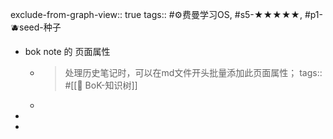 exclude-from-graph-view:: true
tags:: #⚙️费曼学习OS, #s5-★★★★★, #p1-🫐seed-种子

- bok note 的 页面属性
	- > 处理历史笔记时，可以在md文件开头批量添加此页面属性；
	  tags:: #[[🌲 BoK-知识树]]
	-
-
-